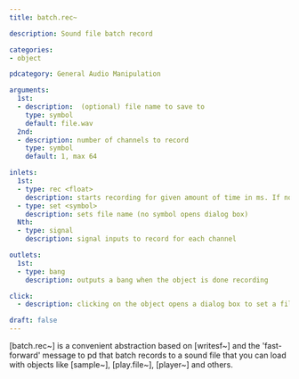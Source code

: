 ```yaml
---
title: batch.rec~

description: Sound file batch record

categories:
- object

pdcategory: General Audio Manipulation

arguments:
  1st:
  - description:  (optional) file name to save to
    type: symbol
    default: file.wav
  2nd:
  - description: number of channels to record
    type: symbol
    default: 1, max 64

inlets:
  1st:
  - type: rec <float>
    description: starts recording for given amount of time in ms. If no float is given, the last set value is used
  - type: set <symbol>
    description: sets file name (no symbol opens dialog box)
  Nth:
  - type: signal
    description: signal inputs to record for each channel

outlets:
  1st:
  - type: bang
    description: outputs a bang when the object is done recording

click:
  - description: clicking on the object opens a dialog box to set a file to save to

draft: false
---
```


[batch.rec~] is a convenient abstraction based on [writesf~] and the 'fast-forward' message to pd that batch records to a sound file that you can load with objects like [sample~], [play.file~], [player~] and others.
